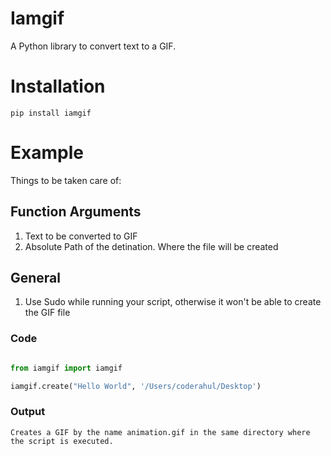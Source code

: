 
Iamgif
====

A Python library to convert text to a GIF.


Installation
============

```
pip install iamgif
```


Example
=======

Things to be taken care of:

## Function Arguments

1. Text to be converted to GIF
2. Absolute Path of the detination. Where the file will be created

## General 

1. Use Sudo while running your script, otherwise it won't be able to create the GIF file


### Code

```python

from iamgif import iamgif

iamgif.create("Hello World", '/Users/coderahul/Desktop')
```    
   
### Output

```
Creates a GIF by the name animation.gif in the same directory where the script is executed.
```